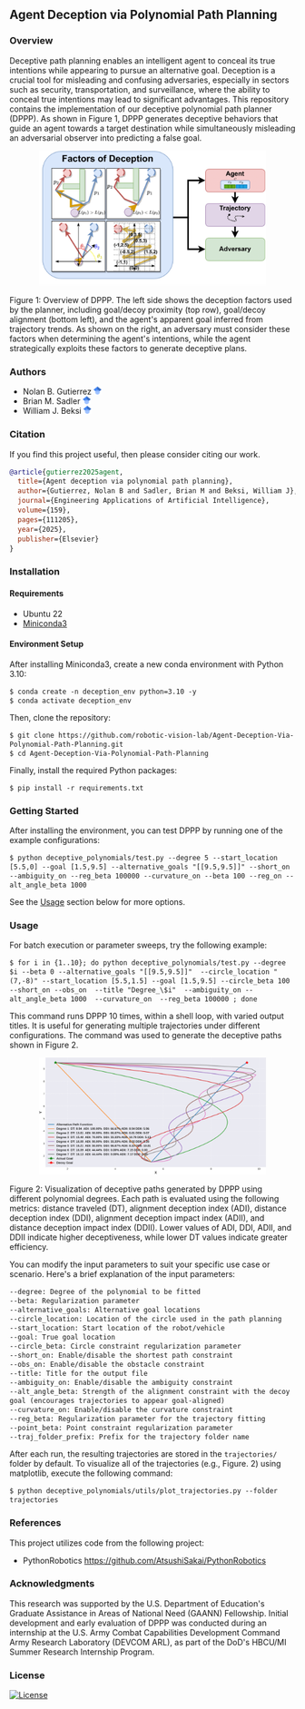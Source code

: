 ## Agent Deception via Polynomial Path Planning
 
### Overview
Deceptive path planning enables an intelligent agent to conceal its true
intentions while appearing to pursue an alternative goal. Deception is a
crucial tool for misleading and confusing adversaries, especially in sectors
such as security, transportation, and surveillance, where the ability to
conceal true intentions may lead to significant advantages.  This repository
contains the implementation of our deceptive polynomial path planner (DPPP). As
shown in Figure 1, DPPP generates deceptive behaviors that guide an agent
towards a target destination while simultaneously misleading an adversarial
observer into predicting a false goal. 

<p align="center">
<img src="docs/overview_figure/overview_deception.png" alt="overview_deception" width="400"/>
</p>
Figure 1: Overview of DPPP. The left side shows the deception factors used by
the planner, including goal/decoy proximity (top row), goal/decoy alignment
(bottom left), and the agent's apparent goal inferred from trajectory trends.
As shown on the right, an adversary must consider these factors when
determining the agent's intentions, while the agent strategically exploits
these factors to generate deceptive plans.

### Authors

- Nolan B. Gutierrez [<img src="./docs/google_scholar_logo/google_scholar_logo.svg" width=14px>](https://scholar.google.com/citations?user=2KSNiPQAAAAJ&hl=en)
- Brian M. Sadler [<img src="./docs/google_scholar_logo/google_scholar_logo.svg" width=14px>](https://scholar.google.com/citations?user=s9eCQn4AAAAJ&hl=en)
- William J. Beksi [<img src="./docs/google_scholar_logo/google_scholar_logo.svg" width=14px>](https://scholar.google.com/citations?user=lU2Z7MMAAAAJ&hl=en)

### Citation

If you find this project useful, then please consider citing our work.

```bibtex
@article{gutierrez2025agent,
  title={Agent deception via polynomial path planning},
  author={Gutierrez, Nolan B and Sadler, Brian M and Beksi, William J},
  journal={Engineering Applications of Artificial Intelligence},
  volume={159},
  pages={111205},
  year={2025},
  publisher={Elsevier}
}
```

### Installation

#### Requirements

- Ubuntu 22
- [Miniconda3](https://www.anaconda.com/docs/getting-started/miniconda/install#quickstart-install-instructions)

#### Environment Setup
After installing Miniconda3, create a new conda environment with Python 3.10:

    $ conda create -n deception_env python=3.10 -y
    $ conda activate deception_env

Then, clone the repository:

    $ git clone https://github.com/robotic-vision-lab/Agent-Deception-Via-Polynomial-Path-Planning.git
    $ cd Agent-Deception-Via-Polynomial-Path-Planning

Finally, install the required Python packages:

    $ pip install -r requirements.txt

### Getting Started 
After installing the environment, you can test DPPP by running one of the
example configurations:

    $ python deceptive_polynomials/test.py --degree 5 --start_location [5.5,0] --goal [1.5,9.5] --alternative_goals "[[9.5,9.5]]" --short_on --ambiguity_on --reg_beta 100000 --curvature_on --beta 100 --reg_on --alt_angle_beta 1000

See the  [Usage](#usage) section below for more options.

### Usage
For batch execution or parameter sweeps, try the following example:

    $ for i in {1..10}; do python deceptive_polynomials/test.py --degree $i --beta 0 --alternative_goals "[[9.5,9.5]]"  --circle_location "(7,-8)" --start_location [5.5,1.5] --goal [1.5,9.5] --circle_beta 100   --short_on --obs_on  --title "Degree_\$i"  --ambiguity_on --alt_angle_beta 1000  --curvature_on  --reg_beta 100000 ; done

This command runs DPPP 10 times, within a shell loop, with varied output
titles. It is useful for generating multiple trajectories under different
configurations. The command was used to generate the deceptive paths shown in
Figure 2.  

<p align="center">
<img src="docs/example_images/trajectories.png" alt="model_architecture" width="400"/>
</p>
Figure 2: Visualization of deceptive paths generated by DPPP using different
polynomial degrees. Each path is evaluated using the following metrics:
distance traveled (DT), alignment deception index (ADI), distance deception
index (DDI), alignment deception impact index (ADII), and distance deception
impact index (DDII). Lower values of ADI, DDI, ADII, and DDII indicate higher
deceptiveness, while lower DT values indicate greater efficiency.

You can modify the input parameters to suit your specific use case or scenario.
Here's a brief explanation of the input parameters:

```
--degree: Degree of the polynomial to be fitted
--beta: Regularization parameter
--alternative_goals: Alternative goal locations
--circle_location: Location of the circle used in the path planning
--start_location: Start location of the robot/vehicle
--goal: True goal location
--circle_beta: Circle constraint regularization parameter
--short_on: Enable/disable the shortest path constraint
--obs_on: Enable/disable the obstacle constraint
--title: Title for the output file
--ambiguity_on: Enable/disable the ambiguity constraint
--alt_angle_beta: Strength of the alignment constraint with the decoy goal (encourages trajectories to appear goal-aligned)
--curvature_on: Enable/disable the curvature constraint
--reg_beta: Regularization parameter for the trajectory fitting
--point_beta: Point constraint regularization parameter
--traj_folder_prefix: Prefix for the trajectory folder name
```

After each run, the resulting trajectories are stored in the `trajectories/`
folder by default. To visualize all of the trajectories (e.g., Figure. 2) using
matplotlib, execute the following command:

    $ python deceptive_polynomials/utils/plot_trajectories.py --folder trajectories

### References

This project utilizes code from the following project:  

* PythonRobotics    https://github.com/AtsushiSakai/PythonRobotics

### Acknowledgments

This research was supported by the U.S. Department of Education's Graduate
Assistance in Areas of National Need (GAANN) Fellowship. Initial development
and early evaluation of DPPP was conducted during an internship at the U.S.
Army Combat Capabilities Development Command Army Research Laboratory (DEVCOM
ARL), as part of the DoD's HBCU/MI Summer Research Internship Program. 

### License

[![License](https://img.shields.io/badge/License-MIT-yellow.svg)](LICENSE)
